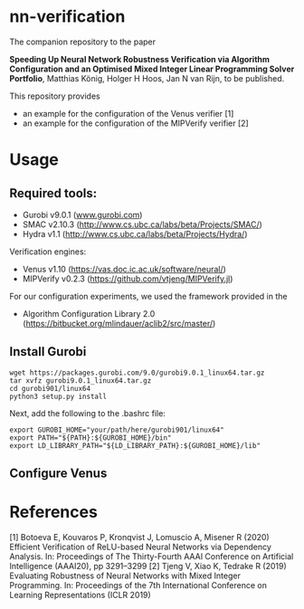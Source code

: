 # nn-verification 

The companion repository to the paper 

**Speeding Up Neural Network Robustness Verification via Algorithm Configuration and an Optimised Mixed Integer Linear Programming Solver Portfolio**, Matthias König, Holger H Hoos, Jan N van Rijn, to be published.

This repository provides

- an example for the configuration of the Venus verifier [1]
- an example for the configuration of the MIPVerify verifier [2]

# Usage

## Required tools:

- Gurobi v9.0.1 (www.gurobi.com)
- SMAC v2.10.3 (http://www.cs.ubc.ca/labs/beta/Projects/SMAC/)
- Hydra v1.1 (http://www.cs.ubc.ca/labs/beta/Projects/Hydra/)

Verification engines:

- Venus v1.10 (https://vas.doc.ic.ac.uk/software/neural/)
- MIPVerify v0.2.3 (https://github.com/vtjeng/MIPVerify.jl)
 
For our configuration experiments, we used the framework provided in the 

- Algorithm Configuration Library 2.0 (https://bitbucket.org/mlindauer/aclib2/src/master/)

## Install Gurobi
```
wget https://packages.gurobi.com/9.0/gurobi9.0.1_linux64.tar.gz
tar xvfz gurobi9.0.1_linux64.tar.gz
cd gurobi901/linux64
python3 setup.py install
```
Next, add the following to the .bashrc file:
```
export GUROBI_HOME="your/path/here/gurobi901/linux64"
export PATH="${PATH}:${GUROBI_HOME}/bin"
export LD_LIBRARY_PATH="${LD_LIBRARY_PATH}:${GUROBI_HOME}/lib"
```

## Configure Venus




# References
[1] Botoeva E, Kouvaros P, Kronqvist J, Lomuscio A, Misener R (2020) Efficient Verification of ReLU-based Neural Networks via Dependency Analysis. In: Proceedings of The Thirty-Fourth AAAI Conference on Artificial Intelligence (AAAI20), pp 3291–3299
[2] Tjeng V, Xiao K, Tedrake R (2019) Evaluating Robustness of Neural Networks with Mixed Integer Programming. In: Proceedings of the 7th International Conference on Learning Representations (ICLR 2019)

